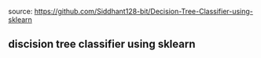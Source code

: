 source: https://github.com/Siddhant128-bit/Decision-Tree-Classifier-using-sklearn

## discision tree classifier using sklearn